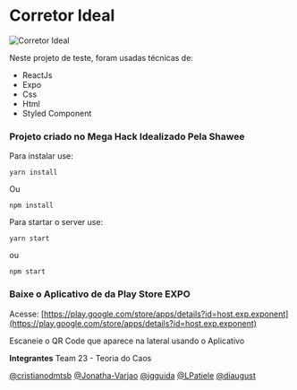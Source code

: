 # Corretor Ideal

![Corretor Ideal](https://i.imgur.com/eHbcthK.png)

Neste projeto de teste, foram usadas técnicas de:

- ReactJs
- Expo
- Css
- Html
- Styled Component

### Projeto criado no Mega Hack Idealizado Pela Shawee

Para instalar use:

`yarn install`

Ou

`npm install`

Para startar o server use:

`yarn start`

ou

`npm start`

### Baixe o Aplicativo de da Play Store EXPO

Acesse: [https://play.google.com/store/apps/details?id=host.exp.exponent](https://play.google.com/store/apps/details?id=host.exp.exponent)

Escaneie o QR Code que aparece na lateral usando o Aplicativo

**Integrantes**
Team 23 - Teoria do Caos

[@cristianodmtsb](https://github.com/cristianodmtsb)
[@Jonatha-Varjao](https://github.com/Jonatha-Varjao)
[@jgguida](https://github.com/jgguida)
[@LPatiele](https://github.com/LPatiele)
[@diaugust](https://github.com/diaugust)
